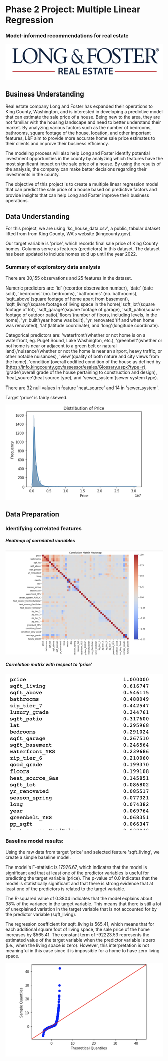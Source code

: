# Phase 2 Project: Multiple Linear Regression 

### Model-informed recommendations for real estate

![Long and Foster](Images/Long_and_Foster.png)


## Business Understanding

Real estate company Long and Foster has expanded their operations to King County, Washington, and is interested in developing a predictive model that can estimate the sale price of a house. Being new to the area, they are not familiar with the housing landscape and need to better understand their market. By analyzing various factors such as the number of bedrooms, bathrooms, square footage of the house, location, and other important features, L&F aim to provide more accurate home sale price estimates to their clients and improve their business efficiency.

The modeling process will also help Long and Foster identify potential investment opportunities in the county by analyzing which features have the most significant impact on the sale price of a house. By using the results of the analysis, the company can make better decisions regarding their investments in the county.

The objective of this project is to create a multiple linear regression model that can predict the sale price of a house based on predictive factors and provide insights that can help Long and Foster improve their business operations.

## Data Understanding

For this project, we are using 'kc_house_data.csv', a public, tabular dataset lifted from from King County, WA's website (kingcounty.gov).

Our target variable is 'price', which records final sale price of King County homes. Columns serve as features (predictors) in this dataset. The dataset has been updated to include homes sold up until the year 2022.

### Summary of exploratory data analysis

There are 30,155 observations and 25 features in the dataset.

Numeric predictors are: 'id' (recordor observation number), 'date' (date sold), 'bedrooms' (no. bedrooms), 'bathrooms' (no. bathrooms), 'sqft_above'(square footage of home apart from basement), 'sqft_living'(square footage of living space in the home),'sqft_lot'(square footage of lot), 'sqft_garage'(square footage of garage), 'sqft_patio(square footage of outdoor patio),'floors'(number of floors, including levels, in the home), 'yr_built'(year home was built), 'yr_renovated'(if and when home was renovated), 'lat'(latitude coordinate), and 'long'(longitude coordinate).

Categorical predictors are: 'waterfront'(whether or not home is on a waterfront, eg. Puget Sound, Lake Washington, etc.), 'greenbelt'(whether or not home is near or adjacent to a green belt or natural land),'nuisance'(whether or not the home is near an airport, heavy traffic, or other notable nuisances), 'view'(quality of both nature and city views from the home), 'condition'(overall codified condition of the house as defined by (https://info.kingcounty.gov/assessor/esales/Glossary.aspx?type=r), 'grade'(overall grade of the house pertaining to construction and design), 'heat_source'(heat source type), and 'sewer_system'(sewer system type).

There are 32 null values in feature 'heat_source' and 14 in 'sewer_system'.

Target 'price' is fairly skewed.

![Raw Distribution of Price](Images/raw_dist_of_price.png)


## Data Preparation

### Identifying correlated features 

##### Heatmap of correlated variables

![Correlation Matrix](Images/Corr_Matrix.png)


##### Correlation matrix with respect to 'price'

![Correlation Matrix](Images/corr_with_price.png)

### Baseline model results:

Using the raw data from target 'price' and selected feature 'sqft_living', we create a simple baseline model.

The model's F-statistic is 17926.67, which indicates that the model is significant and that at least one of the predictor variables is useful for predicting the target variable (price). The p-value of 0.0 indicates that the model is statistically significant and that there is strong evidence that at least one of the predictors is related to the target variable.

The R-squared value of 0.3804 indicates that the model explains about 38% of the variance in the target variable. This means that there is still a lot of unexplained variation in the target variable that is not accounted for by the predictor variable (sqft_living).

The regression coefficient for sqft_living is 565.41, which means that for each additional square foot of living space, the sale price of the home increases by $565.41. The constant term of -92223.53 represents the estimated value of the target variable when the predictor variable is zero (i.e., when the living space is zero). However, this interpretation is not meaningful in this case since it is impossible for a home to have zero living space.

![Baseline QQ Plot](Images/qqplot_baseline_model.png)

